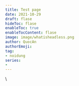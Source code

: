 ```yaml
---
title: Test page
date: 2021-10-29
draft: flase
hideToc: flase
enableToc: true
enableTocContent: flase
image: image/whatisheadless.png
author: QuocAn
authorEmoji: 
tag:
- noidung
series:
-
---
```


\